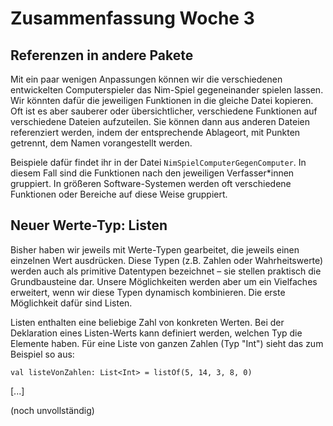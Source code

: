 # Zusammenfassung Woche 3

## Referenzen in andere Pakete

Mit ein paar wenigen Anpassungen
können wir die verschiedenen entwickelten Computerspieler
das Nim-Spiel gegeneinander spielen lassen.
Wir könnten dafür die jeweiligen Funktionen
in die gleiche Datei kopieren.
Oft ist es aber sauberer oder übersichtlicher,
verschiedene Funktionen auf verschiedene Dateien aufzuteilen.
Sie können dann aus anderen Dateien referenziert werden,
indem der entsprechende Ablageort, mit Punkten getrennt,
dem Namen vorangestellt werden.

Beispiele dafür findet ihr in der Datei
`NimSpielComputerGegenComputer`.
In diesem Fall sind die Funktionen
nach den jeweiligen Verfasser*innen gruppiert.
In größeren Software-Systemen werden oft verschiedene
Funktionen oder Bereiche auf diese Weise gruppiert.

## Neuer Werte-Typ: Listen

Bisher haben wir jeweils mit Werte-Typen gearbeitet,
die jeweils einen einzelnen Wert ausdrücken.
Diese Typen (z.B. Zahlen oder Wahrheitswerte)
werden auch als primitive Datentypen bezeichnet –
sie stellen praktisch die Grundbausteine dar.
Unsere Möglichkeiten werden aber um ein Vielfaches erweitert,
wenn wir diese Typen dynamisch kombinieren.
Die erste Möglichkeit dafür sind Listen.

Listen enthalten eine beliebige Zahl von konkreten Werten.
Bei der Deklaration eines Listen-Werts kann definiert werden,
welchen Typ die Elemente haben.
Für eine Liste von ganzen Zahlen (Typ "Int")
sieht das zum Beispiel so aus:
```
val listeVonZahlen: List<Int> = listOf(5, 14, 3, 8, 0)
```

[...]

(noch unvollständig)
